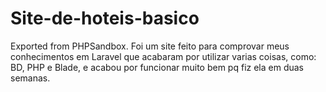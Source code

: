 # Site-de-hoteis-basico
Exported from PHPSandbox.
Foi um site feito para comprovar meus conhecimentos em Laravel que acabaram por utilizar varias coisas, como: BD, PHP e Blade, e acabou por funcionar muito bem pq fiz ela em duas semanas.

